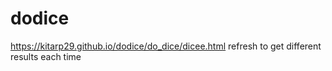 # dodice
https://kitarp29.github.io/dodice/do_dice/dicee.html
refresh to get different results each time
